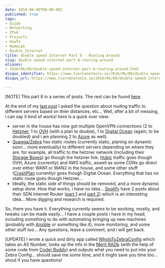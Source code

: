 ```yaml
---
date: 2016-06-08T00:00:00Z
published: true
tags:
- Guide
- Networking
- IPv6
- Projects
- HowTo
- HomeLab
- Double_Internet
title: double speed Internet Part 8 - Routing Around
slug: double-speed-internet-part-8-routing-around
aliases:
- 2016/06/08/double-speed-internet-part-8-routing-around.html
disqus_identifier: https://www.tiernanotoole.ie/2016/06/08/double-speed-internet-part-8-routing-around.html
disqus_url: https://www.tiernanotoole.ie/2016/06/08/double-speed-internet-part-8-routing-around.html

---
```

 [NOTE] This part 8 in a series of posts. The rest can be found [here](https://www.tiernanotoole.ie/tag/Double_Internet/).

At the end of my [last post][1] I asked the question about routing traffic to different servers based on thier distances, etc... Well, after a bit of messing, i can say it kind of works! here is a quick over view:

* server in the house has now got multiple OpenVPN connections (2 to [Hetzner][5], 1 to [OVH][6] (with a plan to double), 1 to [Digital Ocean][7] (again, to be doubled) and i am planning 2 to [Azure][8] as well).
* [Quagga/Zebra][12] has static routes (currently static, planing on dynamic soon... more eventually) to different servers depending on where they are. for example, all traffic to the hetzner network (including their [Storage Boxes][2]) go though the hetzner link. [Hubic][9] traffic goes though OVH, Azure (currently) and AWS traffic, aswell as some CDNs go direct over either WAN1 or WAN2 in the house, and some other stuff ([CrashPlan][10] currently) goes though Digital Ocean. Everything that has no static route goes though Hetzner...
* Ideally, the static side of things should be removed, and a more dynamic setup done. How that works, i have no idea... [Spotify][11] have 2 posts about their SDN Internet Router ([part 1][3] and [part 2][4]) which is an interesting idea... More digging and research is required.

So, there you have it. Everything currently seems to be working, mostly, and tweaks can be made easily... I have a couple posts i have in my head, including something to do with automating bringing up new machines (probably with [Ansible][13] or something like it), more monitoring, and some other stuff too... Any questions, leave a comment, and i will get back.

[UPDATE] I wrote a quick and dirty app called [WhoIsToZebraConfig][14] which takes an AS Number, looks up the info in the [Merit RADb][16] (with the help of some code from [Coder Buddy][15]) and outputs what you need to put into your Zebra Config... should save me some time, and it might save you time too...  shout if you have questions!

[1]:https://www.tiernanotoole.ie/2016/05/31/double-speed-internet-part-7-ecmp-kind-of.html
[2]:https://www.hetzner.de/en/hosting/produktmatrix/storagebox-produktmatrix
[3]:https://labs.spotify.com/2016/01/26/sdn-internet-router-part-1/
[4]:https://labs.spotify.com/2016/01/27/sdn-internet-router-part-2/
[5]:http://www.hetzner.de/en
[6]:http://www.ovh.ie
[7]:https://m.do.co/c/d4d345b83b55
[8]:http://www.azure.com
[9]:http://www.hubic.com
[10]:http://www.crashplan.com
[11]:http://www.spotify.com
[12]:http://www.nongnu.org/quagga/
[13]:https://www.ansible.com/
[14]:https://github.com/tiernano/whoistozebraconfig
[15]:https://coderbuddy.wordpress.com/2010/10/12/a-simple-c-class-to-get-whois-information/
[16]:http://www.radb.net/